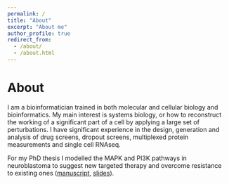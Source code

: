 ```yaml
---
permalink: /
title: "About"
excerpt: "About me"
author_profile: true
redirect_from: 
  - /about/
  - /about.html
---
```


About
=====

I am a bioinformatician trained in both molecular and cellular biology and bioinformatics. My main interest is systems biology, or how to reconstruct the working of a significant part of a cell by applying a large set of perturbations. I have significant experience in the design, generation and analysis of drug screens, dropout screens, multiplexed protein measurements and single cell RNAseq.

For my PhD thesis I modelled the MAPK and PI3K pathways in neuroblastoma to suggest new targeted therapy and overcome resistance to existing ones (<a href="files/Dorel_PhD_thesis.pdf">manuscript</a>, <a href="files/Dorel_PhD_defense.pdf">slides</a>).

<!--
Other 
-----
-->

